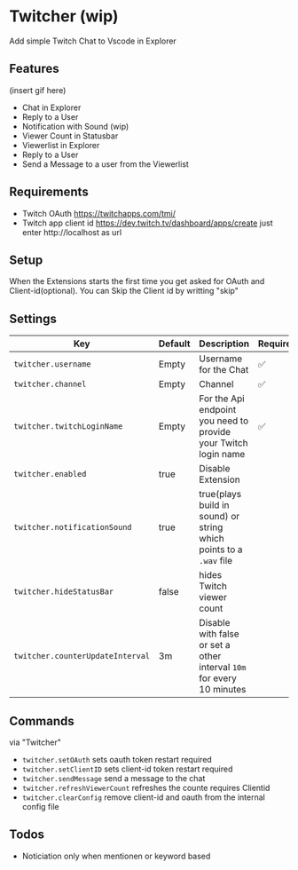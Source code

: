 # Twitcher (wip)

Add simple Twitch Chat to Vscode in Explorer

## Features

(insert gif here)

* Chat in Explorer
* Reply to a User
* Notification with Sound (wip)
* Viewer Count in Statusbar
* Viewerlist in Explorer
* Reply to a User
* Send a Message to a user from the Viewerlist

## Requirements

* Twitch OAuth https://twitchapps.com/tmi/
* Twitch app client id https://dev.twitch.tv/dashboard/apps/create just enter http://localhost as url

## Setup

When the Extensions starts the first time you get asked for OAuth and Client-id(optional).
You can Skip the Client id by writting "skip"

## Settings

| Key                              | Default | Description                                                           | Required |
| -------------------------------- | ------- | --------------------------------------------------------------------- | -------- |
| `twitcher.username`              | Empty   | Username for the Chat                                                 | ✅       |
| `twitcher.channel`               | Empty   | Channel                                                               | ✅       |
| `twitcher.twitchLoginName`       | Empty   | For the Api endpoint you need to provide your Twitch login name       | ✅       |
| `twitcher.enabled`               | true    | Disable Extension                                                     |          |
| `twitcher.notificationSound`     | true    | true(plays build in sound) or string which points to a `.wav` file    |          |
| `twitcher.hideStatusBar`         | false   | hides Twitch viewer count                                             |          |
| `twitcher.counterUpdateInterval` | 3m      | Disable with false or set a other interval `10m` for every 10 minutes |          |

## Commands

via "Twitcher"

* `twitcher.setOAuth` sets oauth token restart required
* `twitcher.setClientID` sets client-id token restart required
* `twitcher.sendMessage` send a message to the chat
* `twitcher.refreshViewerCount` refreshes the counte requires Clientid
* `twitcher.clearConfig` remove client-id and oauth from the internal config file

## Todos

* Noticiation only when mentionen or keyword based
